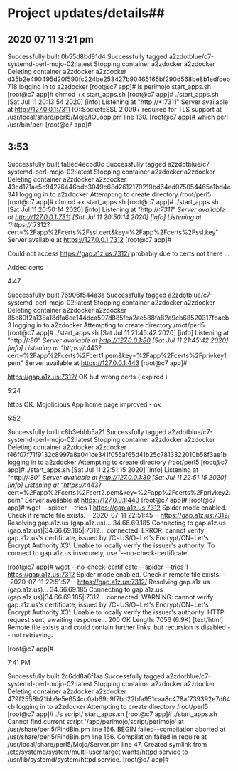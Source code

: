 # Project updates/details##

## 2020 07 11 3:21 pm 

Successfully built 0b55d8bd81d4
Successfully tagged a2zdotblue/c7-systemd-perl-mojo-02:latest
Stopping container a2zdocker
a2zdocker
Deleting container a2zdocker
a2zdocker
d35b2e490495d20f590fc224be253427b90465165bf290d568be8b1edfdeb718
logging in to a2zdocker
[root@c7 app]# ls
perlmojo  start_apps.sh
[root@c7 app]# chmod +x start_apps.sh
[root@c7 app]# ./start_apps.sh
[Sat Jul 11 20:13:54 2020] [info] Listening at "http://*:7311"
Server available at http://127.0.0.1:7311
IO::Socket::SSL 2.009+ required for TLS support at /usr/local/share/perl5/Mojo/IOLoop.pm line 130.
[root@c7 app]# which perl
/usr/bin/perl
[root@c7 app]#

## 3:53 

Successfully built fa8ed4ecbd0c
Successfully tagged a2zdotblue/c7-systemd-perl-mojo-02:latest
Stopping container a2zdocker
a2zdocker
Deleting container a2zdocker
a2zdocker
43cd171ae5c94276446bdb3049c68d2612170219bd64ed075054465a1bd4e341
logging in to a2zdocker
Attempting to create directory /root/perl5
[root@c7 app]# chmod +x start_apps.sh
[root@c7 app]# ./start_apps.sh
[Sat Jul 11 20:50:14 2020] [info] Listening at "http://*:7311"
Server available at http://127.0.0.1:7311
[Sat Jul 11 20:50:14 2020] [info] Listening at "https://*:7312?cert=%2Fapp%2Fcerts%2Fssl.cert&key=%2Fapp%2Fcerts%2Fssl.key"
Server available at https://127.0.0.1:7312
[root@c7 app]#

Could not access https://gap.a1z.us:7312/ probably due to certs not there ... 

Added certs

4:47

Successfully built 76906f544a3a
Successfully tagged a2zdotblue/c7-systemd-perl-mojo-02:latest
Stopping container a2zdocker
a2zdocker
Deleting container a2zdocker
a2zdocker
85e80f2a138a18dfa6ee144dca597d885fea2ae588fa82a9cb68520317fbaeb3
logging in to a2zdocker
Attempting to create directory /root/perl5
[root@c7 app]# ./start_apps.sh
[Sat Jul 11 21:45:42 2020] [info] Listening at "http://*:80"
Server available at http://127.0.0.1:80
[Sat Jul 11 21:45:42 2020] [info] Listening at "https://*:443?cert=%2Fapp%2Fcerts%2Fcert1.pem&key=%2Fapp%2Fcerts%2Fprivkey1.pem"
Server available at https://127.0.0.1:443
[root@c7 app]#

https://gap.a1z.us:7312/ OK but wrong certs ( expired )

5:24

https OK.
Mojolicious App home page improved - ok

5:52

Successfully built c8b3ebbb5a21
Successfully tagged a2zdotblue/c7-systemd-perl-mojo-02:latest
Stopping container a2zdocker
a2zdocker
Deleting container a2zdocker
a2zdocker
f46f07f71f9132c8997a8a041ce341f055af65d41b25c7813322010b58f3ae1b
logging in to a2zdocker
Attempting to create directory /root/perl5
[root@c7 app]# ./start_apps.sh
[Sat Jul 11 22:51:15 2020] [info] Listening at "http://*:80"
Server available at http://127.0.0.1:80
[Sat Jul 11 22:51:15 2020] [info] Listening at "https://*:443?cert=%2Fapp%2Fcerts%2Fcert2.pem&key=%2Fapp%2Fcerts%2Fprivkey2.pem"
Server available at https://127.0.0.1:443
[root@c7 app]#
[root@c7 app]# wget --spider --tries 1 https://gap.a1z.us:7312
Spider mode enabled. Check if remote file exists.
--2020-07-11 22:51:45--  https://gap.a1z.us:7312/
Resolving gap.a1z.us (gap.a1z.us)... 34.66.69.185
Connecting to gap.a1z.us (gap.a1z.us)|34.66.69.185|:7312... connected.
ERROR: cannot verify gap.a1z.us's certificate, issued by ‘/C=US/O=Let's Encrypt/CN=Let's Encrypt Authority X3’:
  Unable to locally verify the issuer's authority.
To connect to gap.a1z.us insecurely, use `--no-check-certificate'.

[root@c7 app]# wget --no-check-certificate --spider --tries 1 https://gap.a1z.us:7312
Spider mode enabled. Check if remote file exists.
--2020-07-11 22:51:57--  https://gap.a1z.us:7312/
Resolving gap.a1z.us (gap.a1z.us)... 34.66.69.185
Connecting to gap.a1z.us (gap.a1z.us)|34.66.69.185|:7312... connected.
WARNING: cannot verify gap.a1z.us's certificate, issued by ‘/C=US/O=Let's Encrypt/CN=Let's Encrypt Authority X3’:
  Unable to locally verify the issuer's authority.
HTTP request sent, awaiting response... 200 OK
Length: 7056 (6.9K) [text/html]
Remote file exists and could contain further links,
but recursion is disabled -- not retrieving.

[root@c7 app]#

7:41 PM

Successfully built 2c6dd8a6f1aa
Successfully tagged a2zdotblue/c7-systemd-perl-mojo-02:latest
Stopping container a2zdocker
a2zdocker
Deleting container a2zdocker
a2zdocker
479f2558b21bb6e5e654cc0ab69c9f7bd22bfa951caa8c478af739392e7d64cb
logging in to a2zdocker
Attempting to create directory /root/perl5
[root@c7 app]# ./s
script/        start_apps.sh
[root@c7 app]# ./start_apps.sh
Cannot find current script '/app/perlmojo/script/perlmojo' at /usr/share/perl5/FindBin.pm line 166.
BEGIN failed--compilation aborted at /usr/share/perl5/FindBin.pm line 166.
Compilation failed in require at /usr/local/share/perl5/Mojo/Server.pm line 47.
Created symlink from /etc/systemd/system/multi-user.target.wants/httpd.service to /usr/lib/systemd/system/httpd.service.
[root@c7 app]#



